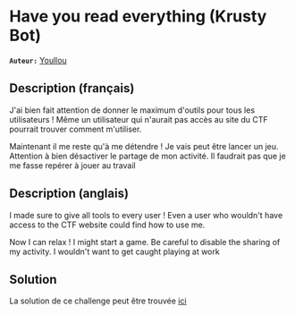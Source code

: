 # Have you read everything (Krusty Bot)

**`Auteur:`** [Youllou](https://youllou.com)

## Description (français)

J'ai bien fait attention de donner le maximum d'outils pour tous les utilisateurs !
Même un utilisateur qui n'aurait pas accès au site du CTF pourrait trouver comment m'utiliser.

Maintenant il me reste qu'à me détendre ! Je vais peut être lancer un jeu.
Attention à bien désactiver le partage de mon activité. Il faudrait pas que je me fasse repérer à jouer au travail

## Description (anglais)

I made sure to give all tools to every user !
Even a user who wouldn't have access to the CTF website could find how to use me.

Now I can relax ! I might start a game.
Be careful to disable the sharing of my activity. I wouldn't want to get caught playing at work

## Solution

La solution de ce challenge peut être trouvée [ici](solution/)